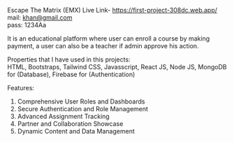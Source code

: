 Escape The Matrix (EMX) Live Link- https://first-project-308dc.web.app/ <br/>
mail: khan@gmail.com <br/>
pass: 1234Aa <br/>

It is an educational platform where user can enroll a course by making payment, a user can also be a teacher if admin approve his action. <br/>

Properties that I have used in this projects: <br/> HTML, Bootstraps, Tailwind CSS, Javasscript, React JS, Node JS, MongoDB for (Database), Firebase for (Authentication) <br/>

Features:
1. Comprehensive User Roles and Dashboards
2. Secure Authentication and Role Management
3. Advanced Assignment Tracking
4. Partner and Collaboration Showcase
5. Dynamic Content and Data Management
